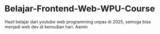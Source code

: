 # Belajar-Frontend-Web-WPU-Course
Hasil belajar dari youtube web programming unpas di 2025, semoga bisa menjadi web dev di kemudian hari. Aamin
